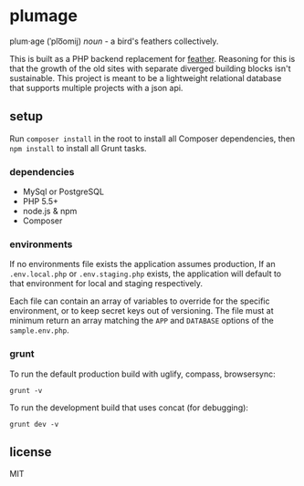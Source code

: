 # plumage

plum·age (ˈplo͞omij) _noun_ - a bird's feathers collectively.

This is built as a PHP backend replacement for [feather](https://github.com/GunnJerkens/feather). Reasoning for this is that the growth of the old sites with separate diverged building blocks isn't sustainable. This project is meant to be a lightweight relational database that supports multiple projects with a json api.

## setup

Run `composer install` in the root to install all Composer dependencies, then `npm install` to install all Grunt tasks.

### dependencies

- MySql or PostgreSQL
- PHP 5.5+
- node.js & npm
- Composer

### environments

If no environments file exists the application assumes production, If an `.env.local.php` or `.env.staging.php` exists, the application will default to that environment for local and staging respectively.

Each file can contain an array of variables to override for the specific environment, or to keep secret keys out of versioning. The file must at minimum return an array matching the `APP` and `DATABASE` options of the `sample.env.php`.

### grunt

To run the default production build with uglify, compass, browsersync:

```
grunt -v
```

To run the development build that uses concat (for debugging):

```
grunt dev -v
```

## license

MIT
